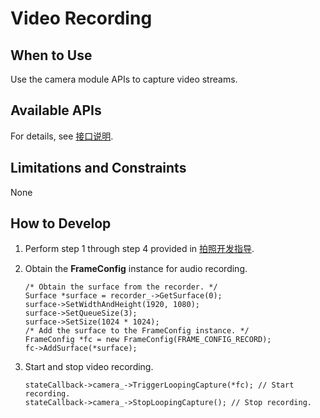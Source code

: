 # Video Recording<a name="EN-US_TOPIC_0000001055234528"></a>

## When to Use<a name="en-us_topic_0000001051451869_section186634310418"></a>

Use the camera module APIs to capture video streams.

## Available APIs<a name="en-us_topic_0000001051451869_section125479541744"></a>

For details, see  [接口说明](en-us_topic_0000001052170554.md#section56549532016).

## Limitations and Constraints<a name="en-us_topic_0000001051451869_section1165911177314"></a>

None

## How to Develop<a name="en-us_topic_0000001051451869_section1196016315516"></a>

1.  Perform step 1 through step 4 provided in  [拍照开发指导](en-us_topic_0000001052170554.md).
2.  Obtain the  **FrameConfig**  instance for audio recording.

    ```
    /* Obtain the surface from the recorder. */
    Surface *surface = recorder_->GetSurface(0);
    surface->SetWidthAndHeight(1920, 1080);
    surface->SetQueueSize(3);
    surface->SetSize(1024 * 1024);
    /* Add the surface to the FrameConfig instance. */
    FrameConfig *fc = new FrameConfig(FRAME_CONFIG_RECORD);
    fc->AddSurface(*surface);
    ```

3.  Start and stop video recording.

    ```
    stateCallback->camera_->TriggerLoopingCapture(*fc); // Start recording.
    stateCallback->camera_->StopLoopingCapture(); // Stop recording.
    ```


